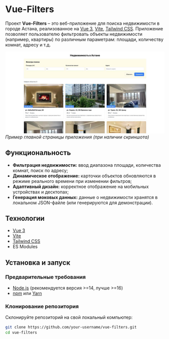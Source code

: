 # Vue-Filters

Проект **Vue-Filters** – это веб-приложение для поиска недвижимости в городе Астана, реализованное на [Vue 3](https://vuejs.org/), [Vite](https://vitejs.dev/), [Tailwind CSS](https://tailwindcss.com/). Приложение позволяет пользователю фильтровать объекты недвижимости (например, квартиры) по различным параметрам: площади, количеству комнат, адресу и т.д.

![Screenshot Demo](./src/assets/screenshot.jpg)  
*Пример главной страницы приложения (при наличии скриншота)*

## Функциональность

- **Фильтрация недвижимости:** ввод диапазона площади, количества комнат, поиск по адресу;
- **Динамическое отображение:** карточки объектов обновляются в режиме реального времени при изменении фильтров;
- **Адаптивный дизайн:** корректное отображение на мобильных устройствах и десктопах;
- **Генерация моковых данных:** данные о недвижимости хранятся в локальном JSON-файле (или генерируются для демонстрации).

## Технологии

- [Vue 3](https://vuejs.org/)
- [Vite](https://vitejs.dev/)
- [Tailwind CSS](https://tailwindcss.com/)
- ES Modules

## Установка и запуск

### Предварительные требования

- [Node.js](https://nodejs.org/) (рекомендуется версия >=14, лучше >=16)
- [npm](https://www.npmjs.com/) или [Yarn](https://yarnpkg.com/)

### Клонирование репозитория

Склонируйте репозиторий на свой локальный компьютер:

```bash
git clone https://github.com/your-username/vue-filters.git
cd vue-filters
